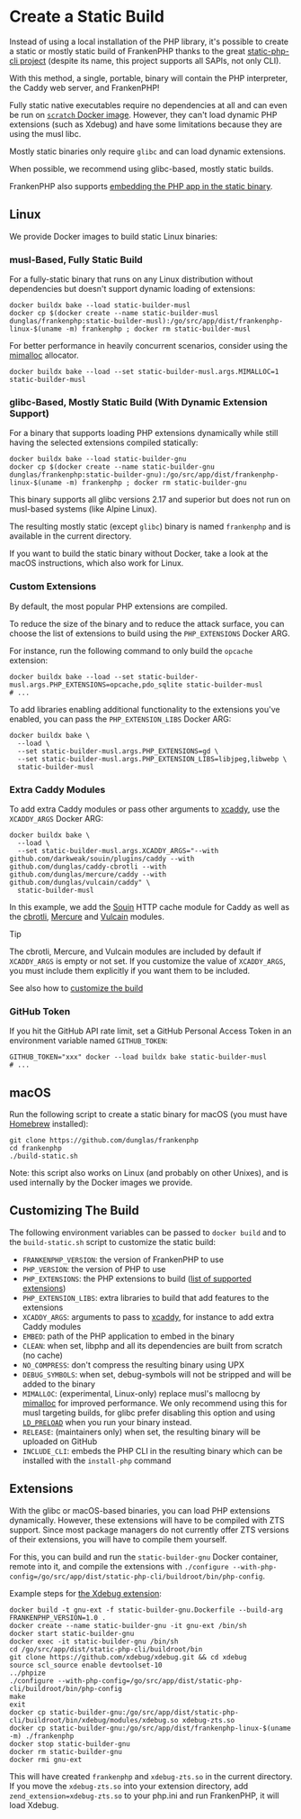 # Create a Static Build

Instead of using a local installation of the PHP library,
it's possible to create a static or mostly static build of FrankenPHP thanks to the great [static-php-cli project](https://github.com/crazywhalecc/static-php-cli) (despite its name, this project supports all SAPIs, not only CLI).

With this method, a single, portable, binary will contain the PHP interpreter, the Caddy web server, and FrankenPHP!

Fully static native executables require no dependencies at all and can even be run on [`scratch` Docker image](https://docs.docker.com/build/building/base-images/#create-a-minimal-base-image-using-scratch).
However, they can't load dynamic PHP extensions (such as Xdebug) and have some limitations because they are using the musl libc.

Mostly static binaries only require `glibc` and can load dynamic extensions.

When possible, we recommend using glibc-based, mostly static builds.

FrankenPHP also supports [embedding the PHP app in the static binary](embed.md).

## Linux

We provide Docker images to build static Linux binaries:

### musl-Based, Fully Static Build

For a fully-static binary that runs on any Linux distribution without dependencies but doesn't support dynamic loading of extensions:

```console
docker buildx bake --load static-builder-musl
docker cp $(docker create --name static-builder-musl dunglas/frankenphp:static-builder-musl):/go/src/app/dist/frankenphp-linux-$(uname -m) frankenphp ; docker rm static-builder-musl
```

For better performance in heavily concurrent scenarios, consider using the [mimalloc](https://github.com/microsoft/mimalloc) allocator.

```console
docker buildx bake --load --set static-builder-musl.args.MIMALLOC=1 static-builder-musl
```

### glibc-Based, Mostly Static Build (With Dynamic Extension Support)

For a binary that supports loading PHP extensions dynamically while still having the selected extensions compiled statically:

```console
docker buildx bake --load static-builder-gnu
docker cp $(docker create --name static-builder-gnu dunglas/frankenphp:static-builder-gnu):/go/src/app/dist/frankenphp-linux-$(uname -m) frankenphp ; docker rm static-builder-gnu
```

This binary supports all glibc versions 2.17 and superior but does not run on musl-based systems (like Alpine Linux).

The resulting mostly static (except `glibc`) binary is named `frankenphp` and is available in the current directory.

If you want to build the static binary without Docker, take a look at the macOS instructions, which also work for Linux.

### Custom Extensions

By default, the most popular PHP extensions are compiled.

To reduce the size of the binary and to reduce the attack surface, you can choose the list of extensions to build using the `PHP_EXTENSIONS` Docker ARG.

For instance, run the following command to only build the `opcache` extension:

```console
docker buildx bake --load --set static-builder-musl.args.PHP_EXTENSIONS=opcache,pdo_sqlite static-builder-musl
# ...
```

To add libraries enabling additional functionality to the extensions you've enabled, you can pass the `PHP_EXTENSION_LIBS` Docker ARG:

```console
docker buildx bake \
  --load \
  --set static-builder-musl.args.PHP_EXTENSIONS=gd \
  --set static-builder-musl.args.PHP_EXTENSION_LIBS=libjpeg,libwebp \
  static-builder-musl
```

### Extra Caddy Modules

To add extra Caddy modules or pass other arguments to [xcaddy](https://github.com/caddyserver/xcaddy), use the `XCADDY_ARGS` Docker ARG:

```console
docker buildx bake \
  --load \
  --set static-builder-musl.args.XCADDY_ARGS="--with github.com/darkweak/souin/plugins/caddy --with github.com/dunglas/caddy-cbrotli --with github.com/dunglas/mercure/caddy --with github.com/dunglas/vulcain/caddy" \
  static-builder-musl
```

In this example, we add the [Souin](https://souin.io) HTTP cache module for Caddy as well as the [cbrotli](https://github.com/dunglas/caddy-cbrotli), [Mercure](https://mercure.rocks) and [Vulcain](https://vulcain.rocks) modules.

> [!TIP]
>
> The cbrotli, Mercure, and Vulcain modules are included by default if `XCADDY_ARGS` is empty or not set.
> If you customize the value of `XCADDY_ARGS`, you must include them explicitly if you want them to be included.

See also how to [customize the build](#customizing-the-build)

### GitHub Token

If you hit the GitHub API rate limit, set a GitHub Personal Access Token in an environment variable named `GITHUB_TOKEN`:

```console
GITHUB_TOKEN="xxx" docker --load buildx bake static-builder-musl
# ...
```

## macOS

Run the following script to create a static binary for macOS (you must have [Homebrew](https://brew.sh/) installed):

```console
git clone https://github.com/dunglas/frankenphp
cd frankenphp
./build-static.sh
```

Note: this script also works on Linux (and probably on other Unixes), and is used internally by the Docker images we provide.

## Customizing The Build

The following environment variables can be passed to `docker build` and to the `build-static.sh`
script to customize the static build:

- `FRANKENPHP_VERSION`: the version of FrankenPHP to use
- `PHP_VERSION`: the version of PHP to use
- `PHP_EXTENSIONS`: the PHP extensions to build ([list of supported extensions](https://static-php.dev/en/guide/extensions.html))
- `PHP_EXTENSION_LIBS`: extra libraries to build that add features to the extensions
- `XCADDY_ARGS`: arguments to pass to [xcaddy](https://github.com/caddyserver/xcaddy), for instance to add extra Caddy modules
- `EMBED`: path of the PHP application to embed in the binary
- `CLEAN`: when set, libphp and all its dependencies are built from scratch (no cache)
- `NO_COMPRESS`: don't compress the resulting binary using UPX
- `DEBUG_SYMBOLS`: when set, debug-symbols will not be stripped and will be added to the binary
- `MIMALLOC`: (experimental, Linux-only) replace musl's mallocng by [mimalloc](https://github.com/microsoft/mimalloc) for improved performance. We only recommend using this for musl targeting builds, for glibc prefer disabling this option and using [`LD_PRELOAD`](https://microsoft.github.io/mimalloc/overrides.html) when you run your binary instead.
- `RELEASE`: (maintainers only) when set, the resulting binary will be uploaded on GitHub
- `INCLUDE_CLI`: embeds the PHP CLI in the resulting binary which can be installed with the `install-php` command

## Extensions

With the glibc or macOS-based binaries, you can load PHP extensions dynamically. However, these extensions will have to be compiled with ZTS support.
Since most package managers do not currently offer ZTS versions of their extensions, you will have to compile them yourself.

For this, you can build and run the `static-builder-gnu` Docker container, remote into it, and compile the extensions with `./configure --with-php-config=/go/src/app/dist/static-php-cli/buildroot/bin/php-config`.

Example steps for [the Xdebug extension](https://xdebug.org):

```console
docker build -t gnu-ext -f static-builder-gnu.Dockerfile --build-arg FRANKENPHP_VERSION=1.0 .
docker create --name static-builder-gnu -it gnu-ext /bin/sh
docker start static-builder-gnu
docker exec -it static-builder-gnu /bin/sh
cd /go/src/app/dist/static-php-cli/buildroot/bin
git clone https://github.com/xdebug/xdebug.git && cd xdebug
source scl_source enable devtoolset-10
../phpize
./configure --with-php-config=/go/src/app/dist/static-php-cli/buildroot/bin/php-config
make
exit
docker cp static-builder-gnu:/go/src/app/dist/static-php-cli/buildroot/bin/xdebug/modules/xdebug.so xdebug-zts.so
docker cp static-builder-gnu:/go/src/app/dist/frankenphp-linux-$(uname -m) ./frankenphp
docker stop static-builder-gnu
docker rm static-builder-gnu
docker rmi gnu-ext
```

This will have created `frankenphp` and `xdebug-zts.so` in the current directory.
If you move the `xdebug-zts.so` into your extension directory, add `zend_extension=xdebug-zts.so` to your php.ini and run FrankenPHP, it will load Xdebug.
